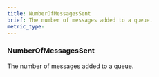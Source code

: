 ```yaml
---
title: NumberOfMessagesSent
brief: The number of messages added to a queue.
metric_type:
---
```

### NumberOfMessagesSent

The number of messages added to a queue.
